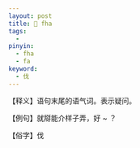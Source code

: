 ```yaml
---
layout: post
title: 𠲎 fha
tags:
  - 
pinyin: 
  - fha
  - fa
keyword: 
  - 伐
---
```


【释义】语句末尾的语气词。表示疑问。            

【例句】就搿能介样子弄，好 ~ ？                

【俗字】伐          
